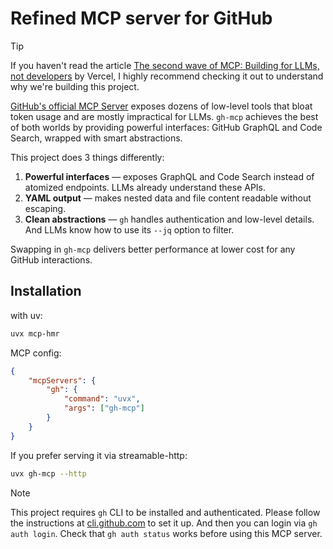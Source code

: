 # Refined MCP server for GitHub

> [!TIP]
> If you haven't read the article [The second wave of MCP: Building for LLMs, not developers](https://vercel.com/blog/the-second-wave-of-mcp-building-for-llms-not-developers) by Vercel, I highly recommend checking it out to understand why we're building this project.

[GitHub's official MCP Server](https://github.com/github/github-mcp-server) exposes dozens of low-level tools that bloat token usage and are mostly impractical for LLMs. `gh-mcp` achieves the best of both worlds by providing powerful interfaces: GitHub GraphQL and Code Search, wrapped with smart abstractions.

This project does 3 things differently:

1. **Powerful interfaces** — exposes GraphQL and Code Search instead of atomized endpoints. LLMs already understand these APIs.
2. **YAML output** — makes nested data and file content readable without escaping.
3. **Clean abstractions** — `gh` handles authentication and low-level details. And LLMs know how to use its `--jq` option to filter.

Swapping in `gh-mcp` delivers better performance at lower cost for any GitHub interactions.

## Installation

with uv:

```sh
uvx mcp-hmr
```

MCP config:

```json
{
    "mcpServers": {
        "gh": {
            "command": "uvx",
            "args": ["gh-mcp"]
        }
    }
}
```

If you prefer serving it via streamable-http:

```sh
uvx gh-mcp --http
```

> [!NOTE]
> This project requires `gh` CLI to be installed and authenticated. Please follow the instructions at [cli.github.com](https://cli.github.com/) to set it up. And then you can login via `gh auth login`. Check that `gh auth status` works before using this MCP server.
